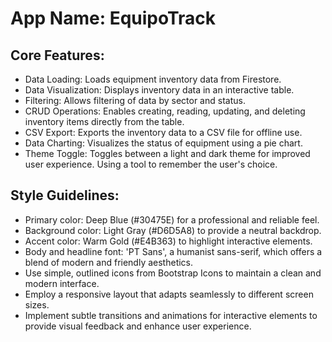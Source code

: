 # **App Name**: EquipoTrack

## Core Features:

- Data Loading: Loads equipment inventory data from Firestore.
- Data Visualization: Displays inventory data in an interactive table.
- Filtering: Allows filtering of data by sector and status.
- CRUD Operations: Enables creating, reading, updating, and deleting inventory items directly from the table.
- CSV Export: Exports the inventory data to a CSV file for offline use.
- Data Charting: Visualizes the status of equipment using a pie chart.
- Theme Toggle: Toggles between a light and dark theme for improved user experience. Using a tool to remember the user's choice.

## Style Guidelines:

- Primary color: Deep Blue (#30475E) for a professional and reliable feel.
- Background color: Light Gray (#D6D5A8) to provide a neutral backdrop.
- Accent color: Warm Gold (#E4B363) to highlight interactive elements.
- Body and headline font: 'PT Sans', a humanist sans-serif, which offers a blend of modern and friendly aesthetics.
- Use simple, outlined icons from Bootstrap Icons to maintain a clean and modern interface.
- Employ a responsive layout that adapts seamlessly to different screen sizes.
- Implement subtle transitions and animations for interactive elements to provide visual feedback and enhance user experience.